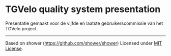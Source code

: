 # TGVelo quality system presentation

Presentatie gemaakt voor de vijfde en laatste gebruikerscommissie van het TGVelo project.

---
Based on shower (https://github.com/shower/shower)
Licensed under [MIT License](shower/LICENSE.md).
